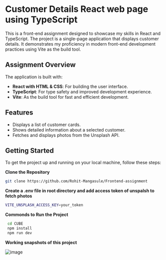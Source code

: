 # Customer Details React web page using TypeScript

This is a front-end assignment designed to showcase my skills in React and TypeScript. The project is a single-page application that displays customer details. It demonstrates my proficiency in modern front-end development practices using Vite as the build tool.

## Assignment Overview

The application is built with:
- **React with HTML & CSS**: For building the user interface.
- **TypeScript**: For type safety and improved development experience.
- **Vite**: As the build tool for fast and efficient development.

## Features

- Displays a list of customer cards.
- Shows detailed information about a selected customer.
- Fetches and displays photos from the Unsplash API.

## Getting Started

To get the project up and running on your local machine, follow these steps:

**Clone the Repository**

   ```bash
   git clone https://github.com/Rohit-Mangasule/Frontend-assignment
   
   ```
**Create a .env file in root directory and add access token of unspalsh to fetch photos**
```bash
VITE_UNSPLASH_ACCESS_KEY=your_token
```

**Commonds to Run the Project**

  ```bash
   cd CUBE
   npm install
   npm run dev

   ```


**Working snapshots of this project**


![image](https://github.com/user-attachments/assets/3a707c02-f6e8-40b9-aa35-d1355278882f)

